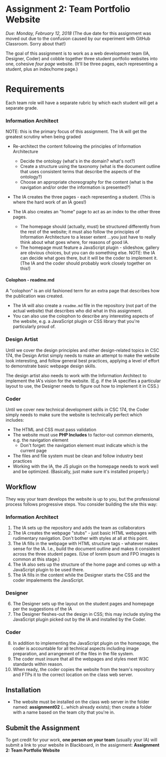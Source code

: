 # Assignment 2: Team Portfolio Website
*Due: Monday, February 12, 2018* (The due date for this assignment was moved out due to the confusion caused by our experiment with GitHub Classroom.  Sorry about that!)

The goal of this assignment is to work as a web development team (IA, Designer, Coder) and cobble together three student portfolio websites into one, cohesive *four page* website.  (It'll be three pages, each representing a student, plus an index/home page.)

# Requirements

Each team role will have a separate rubric by which each student will get a separate grade.

### Information Architect

NOTE: this is the primary focus of this assignment.  The IA will get the greatest scrutiny when being graded


- Re-architect the content following the principles of Information Architecture

  - Decide the ontology (what's in the domain? what's not?)
  - Create a structure using the taxonomy (what is the document outline that uses consistent terms that describe the aspects of the ontology?)
  - Choose an appropriate choreography for the content (what is the navigation and/or order the information is presented?)
- The IA creates the three pages - each representing a student.  (This is where the hard work of an IA goes!)
- The IA also creates an "home" page to act as an index to the other three pages.

  - The homepage should (actually, must) be structured differently from the rest of the website; it must also follow the principles of Information Architecture to a lesser extent ...you just have to really think about what goes where, for reasons of good IA.
  - The homepage must feature a JavaScript plugin - slideshow, gallery are obvious choices, but you can do something else.  NOTE: the IA can decide what goes there, but it will be the coder to implement it.  (The IA and the coder should probably work closely together on this!)

#### Colophon - readme.md

A "colophon" is an old fashioned term for an extra page that describes how the publication was created.  

- The IA will also create a `readme.md` file in the repository (not part of the actual website) that describes who did what in this assignment.  
- You can also use the colophon to describe any interesting aspects of the website, e.g. a JavaScript plugin or CSS library that you're particularly proud of.

### Design Artist

Until we cover the design principles and other design-related topics in CSC 174, the Design Artist simply needs to make an attempt to make the website look interesting, and follow general best practices, applying a level of effort to demonstrate basic webpage design skills.  

The design artist also needs to work with the Information Architect to implement the IA's vision for the website.  (E.g. if the IA specifies a particular layout to use, the Designer needs to figure out how to implement it in CSS.)

### Coder

Until we cover new technical development skills in CSC 174, the Coder simply needs to make sure the website is technically perfect which includes: 

- The HTML and CSS must pass validation
- The website must use **PHP Includes** to factor-out common elements, e.g. the navigation element
  - Don't forget: the navigation element must indicate which is the current page
- The files and file system must be clean and follow industry best practices
- Working with the IA, the JS plugin on the homepage needs to work well and be optimized. (Basically, just make sure it's installed properly.)  

## Workflow

They way your team develops the website is up to you, but the professional process follows progressive steps.  You consider building the site this way:

### Information Architect

1. The IA sets up the repository and adds the team as collaborators
2. The IA creates the webpage "stubs" - just basic HTML webpages with rudimentary navigation.  Don't bother with styles at all at this point.  
3. The IA fills in the webpage with HTML structure tags - whatever makes sense for the IA.  I.e., build the document outline and makes it consistent across the three student pages.  (Use of lorem ipsum and FPO images is common at this stage.)
4. The IA also sets up the structure of the home page and comes up with a JavaScript plugin to be used there.  
5. The IA fills in the content while the Designer starts the CSS and the coder impalements the JavaScript.

### Designer

6. The Designer sets up the layout on the student pages and homepage per the suggestions of the IA
7. The Designer fleshes-out the design in CSS; this may include styling the JavaScript plugin picked out by the IA and installed by the Coder.

### Coder

8. In addition to implementing the JavaScript plugin on the homepage, the coder is accountable for all technical aspects including image preparation, and arrangement of the files in the file system.
9. The coder must insure that all the webpages and styles meet W3C standards within reason.
10. When ready, the coder copies the website from the team's repository and FTPs it to the correct location on the class web server.

## Installation

- The website must be installed on the class web server in the folder named: **assignment02** (…which already exists); then create a folder with a name based on the team city that you're in.


## Submit the Assignment

To get credit for your work, **one person on your team** (usually your IA) will submit a link to your website in Blackboard, in the assignment: **Assignment 2: Team Portfolio Website**
